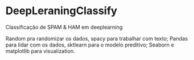 # DeepLeraningClassify
Classificação de SPAM &amp; HAM em deeplearning

Random pra randomizar os dados, spacy para trabalhar com texto;
Pandas para lidar com os dados, sktlearn para o modelo preditivo;
Seaborn e matplotlib para visualization.
